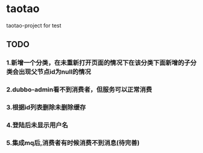 # taotao
taotao-project for test

## TODO

### 1.新增一个分类，在未重新打开页面的情况下在该分类下面新增的子分类会出现父节点id为null的情况

### 2.dubbo-admin看不到消费者，但服务可以正常消费

### 3.根据id列表删除未删除缓存

### 4.登陆后未显示用户名

### 5.集成mq后,消费者有时候消费不到消息(待完善)